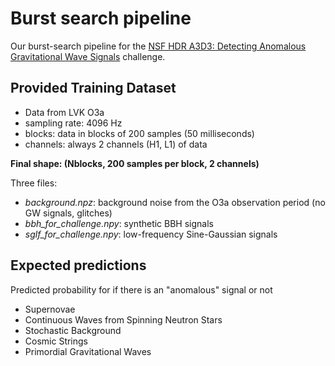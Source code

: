 # Burst search pipeline

Our burst-search pipeline for the [NSF HDR A3D3: Detecting Anomalous Gravitational Wave Signals](https://www.codabench.org/competitions/2626/) challenge.


## Provided Training Dataset
- Data from LVK O3a
- sampling rate: 4096 Hz
- blocks: data in blocks of 200 samples (50 milliseconds)
- channels: always 2 channels (H1, L1) of data

**Final shape: (Nblocks, 200 samples per block, 2 channels)**

Three files:
- *background.npz*: background noise from the O3a observation period (no GW signals, glitches)
- *bbh_for_challenge.npy*: synthetic BBH signals 
- *sglf_for_challenge.npy*:  low-frequency Sine-Gaussian signals 


## Expected predictions

Predicted probability for if there is an "anomalous" signal or not 

- Supernovae
- Continuous Waves from Spinning Neutron Stars
- Stochastic Background
- Cosmic Strings
- Primordial Gravitational Waves


